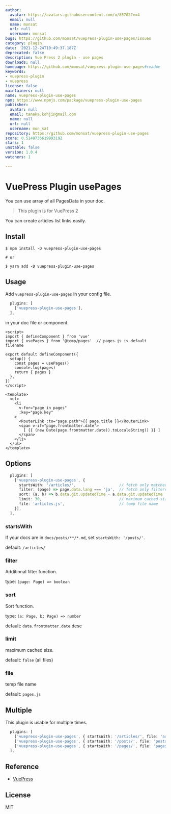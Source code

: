 ```yaml
---
author:
  avatar: https://avatars.githubusercontent.com/u/85702?v=4
  email: null
  name: monsat
  url: null
  username: monsat
bugs: https://github.com/monsat/vuepress-plugin-use-pages/issues
category: plugin
date: '2021-12-24T10:49:37.187Z'
deprecated: false
description: Vue Press 2 plugin - use pages
downloads: null
homepage: https://github.com/monsat/vuepress-plugin-use-pages#readme
keywords:
- vuepress-plugin
- vuepress
license: false
maintainers: null
name: vuepress-plugin-use-pages
npm: https://www.npmjs.com/package/vuepress-plugin-use-pages
publisher:
  avatar: null
  email: tanaka.kohji@gmail.com
  name: null
  url: null
  username: mon_sat
repository: https://github.com/monsat/vuepress-plugin-use-pages
score: 0.5149736619993192
stars: 1
unstable: false
version: 1.0.4
watchers: 1

---
```


# VuePress Plugin usePages

You can use array of all PagesData in your doc.

> This plugin is for VuePress 2

You can create articles list links easily.


## Install

```
$ npm install -D vuepress-plugin-use-pages

# or

$ yarn add -D vuepress-plugin-use-pages
```

## Usage

Add `vuepress-plugin-use-pages` in your config file.

```ts:docs/.vuepress/config.ts
  plugins: [
    ['vuepress-plugin-use-pages'],
  ],
```

in your doc file or component.

```html:some-component.vue
<script>
import { defineComponent } from 'vue'
import { usePages } from '@temp/pages'  // pages.js is default filename

export default defineComponent({
  setup() {
    const pages = usePages()
    console.log(pages)
    return { pages }
  },
})
</script>

<template>
  <ul>
    <li
      v-for="page in pages"
      :key="page.key"
    >
      <RouterLink :to="page.path">{{ page.title }}</RouterLink>
      <span v-if="page.frontmatter.date">
        [ {{ (new Date(page.frontmatter.date)).toLocaleString() }} ]
      </span>
    </li>
  </ul>
</template>
```

## Options

```ts:docs/.vuepress/config.ts
  plugins: [
    ['vuepress-plugin-use-pages', {
      startsWith: '/articles/',                   // fetch only matched paths
      filter: (page) => page.data.lang === 'ja',  // fetch only filtered pages
      sort: (a, b) => b.data.git.updatedTime - a.data.git.updatedTime
      limit: 30,                                  // maximum cached size
      file: 'articles.js',                        // temp file name
    }],
  ],
```

### startsWith

If your docs are in `docs/posts/**/*.md`, set `startsWith: '/posts/'`.

default: `/articles/`

### filter

Additional filter function.

type: `(page: Page) => boolean`

### sort

Sort function.

type: `(a: Page, b: Page) => number`

default: `data.frontmatter.date` desc

### limit

maximum cached size.

default: `false` (all files)

### file

temp file name

default: `pages.js`

## Multiple

This plugin is usable for multiple times.

```ts:docs/.vuepress/config.ts
  plugins: [
    ['vuepress-plugin-use-pages', { startsWith: '/articles/', file: 'articles.js' }],
    ['vuepress-plugin-use-pages', { startsWith: '/posts/', file: 'posts.js' }],
    ['vuepress-plugin-use-pages', { startsWith: '/pages/', file: 'pages.js' }],
  ],
```


## Reference

- [VuePress](https://v2.vuepress.vuejs.org/)

## License

MIT
